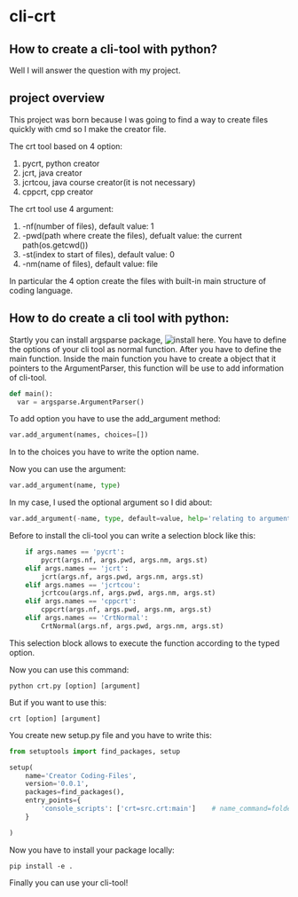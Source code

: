 # cli-crt
## How to create a cli-tool with python?
Well I will answer the question with my project.

## project overview
This project was born because I was going to find a way to create files quickly with cmd so I make the creator file.

The crt tool based on 4 option:
1) pycrt, python creator
2) jcrt, java creator
3) jcrtcou, java course creator(it is not necessary)
4) cppcrt, cpp creator

The crt tool use 4 argument:
1) -nf(number of files), default value: 1
2) -pwd(path where create the files), defualt value: the current path(os.getcwd())
3) -st(index to start of files), default value: 0
4) -nm(name of files), default value: file

In particular the 4 option create the files with built-in main structure of coding language. 

## How to do create a cli tool with python:

Startly you can install argsparse package, ![install here](https://pypi.org/project/argparse/). You have to define the options of your cli tool as normal function. 
After you have to define the main function. Inside the main function you have to create a object that it pointers to the ArgumentParser, this function will be use to add information of cli-tool.
```py
def main():
  var = argsparse.ArgumentParser()
```
To add option you have to use the add_argument method:

```py
var.add_argument(names, choices=[])
```
In to the choices you have to write the option name.

Now you can use the argument:
```py
var.add_argument(name, type)
```

In my case, I used the optional argument so I did about:

```py
var.add_argument(-name, type, default=value, help='relating to argument')
```

Before to install the cli-tool you can write a selection block like this:
```py
    if args.names == 'pycrt':
        pycrt(args.nf, args.pwd, args.nm, args.st)
    elif args.names == 'jcrt':
        jcrt(args.nf, args.pwd, args.nm, args.st)
    elif args.names == 'jcrtcou':
        jcrtcou(args.nf, args.pwd, args.nm, args.st)
    elif args.names == 'cppcrt':
        cppcrt(args.nf, args.pwd, args.nm, args.st)
    elif args.names == 'CrtNormal':
        CrtNormal(args.nf, args.pwd, args.nm, args.st)
```
This selection block allows to execute the function according to the typed option.

Now you can use this command:

```
python crt.py [option] [argument]
```

But if you want to use this:

```
crt [option] [argument]
```

You create new setup.py file and you have to write this:
```py
from setuptools import find_packages, setup

setup(
    name='Creator Coding-Files',
    version='0.0.1',
    packages=find_packages(),
    entry_points={
        'console_scripts': ['crt=src.crt:main']    # name_command=folder.name_file:name_main_function
    }

)
```

Now you have to install your package locally:

```
pip install -e .
```

Finally you can use your cli-tool!
